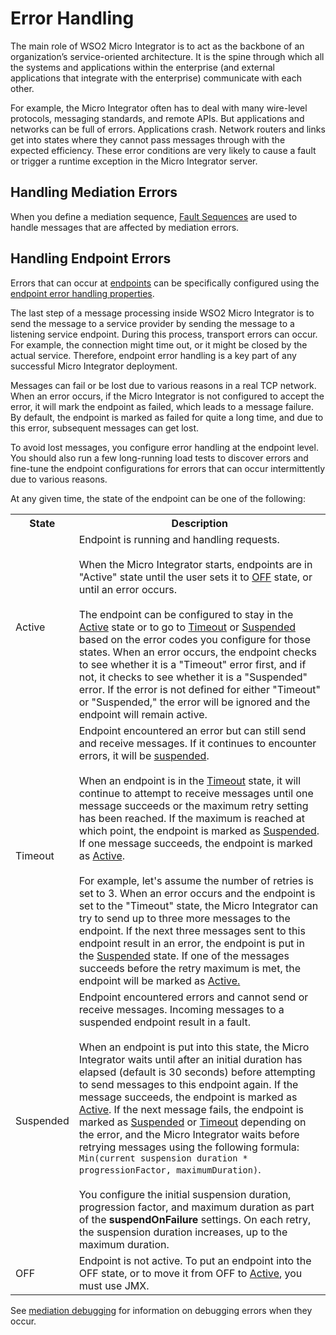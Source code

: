 # Error Handling

The main role of WSO2 Micro Integrator is to act as the backbone of an organization’s service-oriented architecture. It is the spine through which all the systems and applications within the enterprise (and external applications that integrate with the enterprise) communicate with each other. 

For example, the Micro Integrator often has to deal with many wire-level protocols, messaging standards, and remote APIs. But applications and networks can be full of errors. Applications crash. Network routers and links get into states where they cannot pass messages through with the expected efficiency. These error conditions are very likely to cause a fault or trigger a runtime exception in the Micro Integrator server.

## Handling Mediation Errors

When you define a mediation sequence, [Fault Sequences](../../concepts/message-processing-units/#fault-sequences) are used to handle messages that are affected by mediation errors. 

## Handling Endpoint Errors

Errors that can occur at [endpoints](../../concepts/message-exit-points.md) can be specifically configured using the [endpoint error handling properties](../../references/synapse-properties/endpoint-properties/#endpoint-error-handling-properties).

The last step of a message processing inside WSO2 Micro Integrator is to send the message to a service provider by sending the message to a listening service endpoint. During this process, transport errors can occur. For example, the connection might time out, or it might be closed by the actual service. Therefore, endpoint error handling is a key part of any successful Micro Integrator deployment.

Messages can fail or be lost due to various reasons in a real TCP network. When an error occurs, if the Micro Integrator is not configured to accept the error, it will mark the endpoint as failed, which leads to a message failure. By default, the endpoint is marked as failed for quite a long time, and due to this error, subsequent messages can get lost.

To avoid lost messages, you configure error handling at the endpoint level. You should also run a few long-running load tests to discover errors and fine-tune the endpoint configurations for errors that can occur intermittently due to various reasons.

At any given time, the state of the endpoint can be one of the following:

<table>
	<tr>
		<th>State</th>
		<th>Description</th>
	</tr>
	<tr>
		<td id='active_state'>Active</td>
		<td>
			Endpoint is running and handling requests.</br></br>
			When the Micro Integrator starts, endpoints are in "Active" state until the user sets it to <a href="#off_state">OFF</a> state, or until an error occurs.</br></br>
			The endpoint can be configured to stay in the <a href="#active_state">Active</a> state or to go to <a href="#timeout_state">Timeout</a> or <a href="#suspended_state">Suspended</a> based on the error codes you configure for those states. When an error occurs, the endpoint checks to see whether it is a "Timeout" error first, and if not, it checks to see whether it is a "Suspended" error. If the error is not defined for either "Timeout" or "Suspended," the error will be ignored and the endpoint will remain active.
		</td>
	</tr>
	<tr>
		<td id="timeout_state">Timeout</td>
		<td>
			Endpoint encountered an error but can still send and receive messages. If it continues to encounter errors, it will be <a href="#suspended_state">suspended</a>.</br></br>
			When an endpoint is in the <a href="#timeout_state">Timeout</a> state, it will continue to attempt to receive messages until one message succeeds or the maximum retry setting has been reached. If the maximum is reached at which point, the endpoint is marked as <a href="#suspended_state">Suspended</a>. If one message succeeds, the endpoint is marked as <a href="#active_state">Active</a>.</br></br>
			For example, let's assume the number of retries is set to 3. When an error occurs and the endpoint is set to the "Timeout" state, the Micro Integrator can try to send up to three more messages to the endpoint. If the next three messages sent to this endpoint result in an error, the endpoint is put in the <a href="#suspended_state">Suspended</a> state. If one of the messages succeeds before the retry maximum is met, the endpoint will be marked as <a href="#active_state">Active.</a>
		</td>
	</tr>
	<tr>
		<td id="suspended_state">Suspended</td>
		<td>
			Endpoint encountered errors and cannot send or receive messages. Incoming messages to a suspended endpoint result in a fault.</br></br>
			When an endpoint is put into this state, the Micro Integrator waits until after an initial duration has elapsed (default is 30 seconds) before attempting to send messages to this endpoint again. If the message succeeds, the endpoint is marked as <a href="#active_state">Active</a>. If the next message fails, the endpoint is marked as <a href="#suspended_state">Suspended</a> or <a href="#timeout_state">Timeout</a> depending on the error, and the Micro Integrator waits before retrying messages using the following formula: <code>Min(current suspension duration * progressionFactor, maximumDuration)</code>.</br></br>
			You configure the initial suspension duration, progression factor, and maximum duration as part of the <b>suspendOnFailure</b> settings. On each retry, the suspension duration increases, up to the maximum duration.
		</td>
	</tr>
	<tr>
		<td id='off_state'>OFF</td>
		<td>
			Endpoint is not active. To put an endpoint into the OFF state, or to move it from OFF to <a href="#active_state">Active</a>, you must use JMX.
		</td>
	</tr>
</table>

See [mediation debugging](debugging-concepts.md) for information on debugging errors when they occur.
	